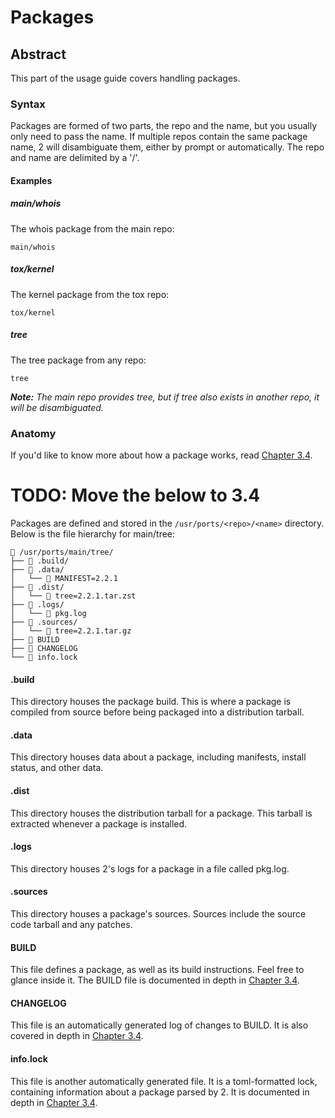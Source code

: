 # Packages

## Abstract
This part of the usage guide covers handling packages.

### Syntax
Packages are formed of two parts, the repo and the name, but you usually only need to pass the name. If multiple repos contain the same package name, 2 will disambiguate them, either by prompt or automatically. The repo and name are delimited by a '/'.

#### Examples
##### main/whois
The whois package from the main repo:
```
main/whois
```

##### tox/kernel
The kernel package from the tox repo:
```
tox/kernel
```

##### tree
The tree package from any repo:
```
tree
```
***Note:** The main repo provides tree, but if tree also exists in another
repo, it will be disambiguated.*

### Anatomy
If you'd like to know more about how a package works, read [Chapter
3.4](../../advanced/ports).

# TODO: Move the below to 3.4
Packages are defined and stored in the ``/usr/ports/<repo>/<name>`` directory.
Below is the file hierarchy for main/tree:
```
 /usr/ports/main/tree/
├──  .build/
├──  .data/
│   └──  MANIFEST=2.2.1
├──  .dist/
│   └──  tree=2.2.1.tar.zst
├──  .logs/
│   └──  pkg.log
├──  .sources/
│   └──  tree=2.2.1.tar.gz
├──  BUILD
├──  CHANGELOG
└──  info.lock
```

#### .build
This directory houses the package build. This is where a package is compiled
from source before being packaged into a distribution tarball.

#### .data
This directory houses data about a package, including manifests, install
status, and other data.

#### .dist
This directory houses the distribution tarball for a package. This tarball is
extracted whenever a package is installed.

#### .logs
This directory houses 2's logs for a package in a file called pkg.log.

#### .sources
This directory houses a package's sources. Sources include the source code
tarball and any patches.

#### BUILD
This file defines a package, as well as its build instructions. Feel free to
glance inside it. The BUILD file is documented in depth in [Chapter
3.4](../../advanced/ports).

#### CHANGELOG
This file is an automatically generated log of changes to BUILD. It is also
covered in depth in [Chapter 3.4](../../advanced/ports).

#### info.lock
This file is another automatically generated file. It is a toml-formatted lock,
containing information about a package parsed by 2. It is documented in depth
in [Chapter 3.4](../../advanced/ports/).

